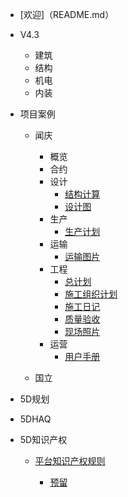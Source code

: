 <!--* markdown格式-->
<!--  * [基本格式](quickstart.md)-->
<!--  * [嵌入文件](more-pages.md)-->
* [欢迎]（README.md）
* V4.3

  * 建筑
  * 结构
  * 机电
  * 内装
* 项目案例
  * 闻庆
      * 概览
      * 合约
      * 设计
        * [结构计算](deploy.md)
        * [设计图](configuration.md)
      * 生产
        * [生产计划](cdn.md)
      * 运输
        * [运输图片](plugins.md)
      * 工程
        * [总计划](markdown.md)
        * [施工组织计划](ssr.md)
        * [施工日记](write-a-plugin.md)
        * [质量验收](language-highlight.md)
        * [现场照片](themes.md)
      * 运营
        * [用户手册](helpers.md)

  * 国立
* 5D规划
* 5DHAQ
* 5D知识产权
  * [平台知识产权规则](pwa.md)

    
    
    * [预留](vue.md)


